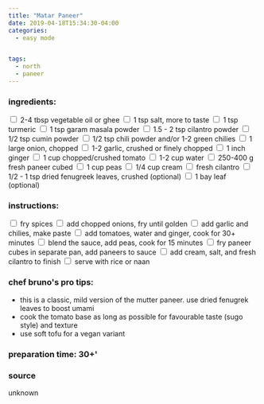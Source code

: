```yaml
---
title: "Matar Paneer"
date: 2019-04-18T15:34:30-04:00
categories:
  - easy mode


tags:
  - north
  - paneer
---
```


### ingredients:

<input type="checkbox"> 2-4 tbsp vegetable oil or ghee
<input type="checkbox"> 1 tsp salt, more to taste
<input type="checkbox"> 1 tsp turmeric
<input type="checkbox"> 1 tsp garam masala powder
<input type="checkbox"> 1.5 - 2 tsp cilantro powder
<input type="checkbox"> 1/2 tsp cumin powder
<input type="checkbox"> 1/2 tsp chili powder and/or 1-2 green chilies
<input type="checkbox"> 1 large onion, chopped
<input type="checkbox"> 1-2 garlic, crushed or finely chopped
<input type="checkbox"> 1 inch ginger
<input type="checkbox"> 1 cup chopped/crushed tomato
<input type="checkbox"> 1-2 cup water
<input type="checkbox"> 250-400 g fresh paneer cubed
<input type="checkbox"> 1 cup peas
<input type="checkbox"> 1/4 cup cream 
<input type="checkbox"> fresh cilantro
<input type="checkbox"> 1/2 - 1 tsp dried fenugreek leaves, crushed  (optional)
<input type="checkbox"> 1 bay leaf (optional)

### instructions:
<input type="checkbox"> fry spices
<input type="checkbox"> add chopped onions, fry until golden
<input type="checkbox"> add garlic and chilies, make paste
<input type="checkbox"> add tomatoes, water and ginger, cook for 30+ minutes
<input type="checkbox"> blend the sauce, add peas, cook for 15 minutes
<input type="checkbox"> fry paneer cubes in separate pan, add paneers to sauce
<input type="checkbox"> add cream, salt, and fresh cilantro to finish
<input type="checkbox"> serve with rice or naan

### chef bruno's pro tips:

- this is a classic, mild version of the mutter paneer. use dried fenugrek leaves to boost umami
- cook the tomato base as long as possible for favourable taste (sugo style) and texture
- use soft tofu for a vegan variant

### preparation time: 30+'

### source

unknown
